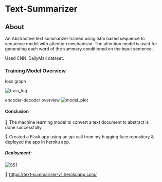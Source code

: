 # Text-Summarizer
## About
An Abstractive text summarizer trained using lstm based sequence to sequence model with attention mechanisim. The attention model is used for generating each word of the summary conditioned on the input sentence.

Used CNN_DailyMail dataset.
### Training Model Overview
loss graph

![train_log](https://user-images.githubusercontent.com/115065702/194541908-30cb640c-4c61-45c8-ae15-204cf28fd06c.jpg)

encoder-decoder overview
![model_plot](https://user-images.githubusercontent.com/115065702/194541983-48da00c8-30c6-45c7-b963-c7bc1600fd39.jpg)
#### Conclusion
🫶 The machine learning model to convert a text document to abstract is done successfully.

🫶 Created a Flask app using an api call from my hugging face repository & deployed the app in heroku app.
##### Deployment:
![SS1](https://user-images.githubusercontent.com/115065702/194542220-8982a381-1e41-42df-bdb2-7956635fcd16.jpg)

🫶 https://text-summariser-v1.herokuapp.com/
